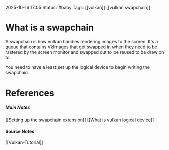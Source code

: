 2025-10-16 17:05
Status: #baby 
Tags: [[vulkan]] [[vulkan swapchain]]
# What is a swapchain

A swapchain is how vulkan handles rendering images to the screen. It's a queue that contains VkImages that get swapped in when they need to be rastered by the screen monitor and swapped out to be reused to be draw on to.

You need to have a least set up the logical device to begin writing the swapchain.
# References
##### Main Notes
[[Setting up the swapchain extension]]
[[What is vulkan logical device]]
#### Source Notes
[[Vulkan-Tutorial]]